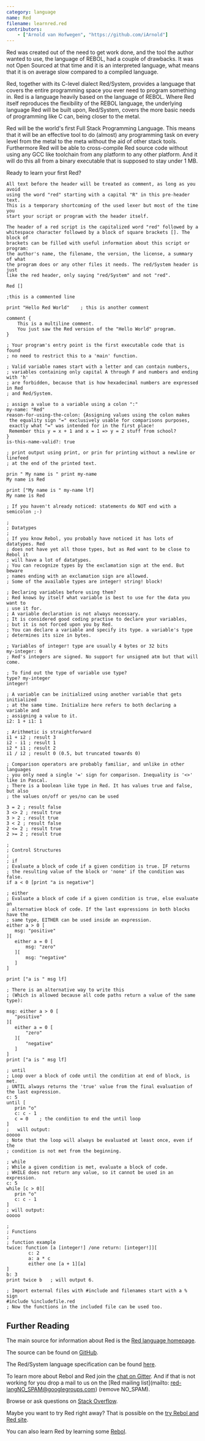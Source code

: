 ```yaml
---
category: language
name: Red
filename: learnred.red
contributors:
    - ["Arnold van Hofwegen", "https://github.com/iArnold"]
---
```



Red was created out of the need to get work done, and the tool the author wanted to use, the language of REBOL, had a couple of drawbacks.
It was not Open Sourced at that time and it is an interpreted language, what means that it is on average slow compared to a compiled language.

Red, together with its C-level dialect Red/System, provides a language that covers the entire programming space you ever need to program something in.
Red is a language heavily based on the language of REBOL. Where Red itself reproduces the flexibility of the REBOL language, the underlying language Red will be built upon,
Red/System, covers the more basic needs of programming like C can, being closer to the metal.

Red will be the world's first Full Stack Programming Language. This means that it will be an effective tool to do (almost) any programming task on every level
from the metal to the meta without the aid of other stack tools.
Furthermore Red will be able to cross-compile Red source code without using any GCC like toolchain
from any platform to any other platform. And it will do this all from a binary executable that is supposed to stay under 1 MB.

Ready to learn your first Red?

```
All text before the header will be treated as comment, as long as you avoid
using the word "red" starting with a capital "R" in this pre-header text.
This is a temporary shortcoming of the used lexer but most of the time you
start your script or program with the header itself.

The header of a red script is the capitalized word "red" followed by a
whitespace character followed by a block of square brackets []. The block of
brackets can be filled with useful information about this script or program:
the author's name, the filename, the version, the license, a summary of what
the program does or any other files it needs. The red/System header is just
like the red header, only saying "red/System" and not "red".
```

```red
Red []

;this is a commented line

print "Hello Red World"    ; this is another comment

comment {
    This is a multiline comment.
    You just saw the Red version of the "Hello World" program.
}

; Your program's entry point is the first executable code that is found
; no need to restrict this to a 'main' function.

; Valid variable names start with a letter and can contain numbers,
; variables containing only capital A through F and numbers and ending with 'h'
; are forbidden, because that is how hexadecimal numbers are expressed in Red
; and Red/System.

; assign a value to a variable using a colon ":"
my-name: "Red"
reason-for-using-the-colon: {Assigning values using the colon makes
 the equality sign "=" exclusively usable for comparisons purposes,
 exactly what "=" was intended for in the first place!
 Remember this y = x + 1 and x = 1 => y = 2 stuff from school?
}
is-this-name-valid?: true

; print output using print, or prin for printing without a newline or linefeed
; at the end of the printed text.

prin " My name is " print my-name
My name is Red

print ["My name is " my-name lf]
My name is Red

; If you haven't already noticed: statements do NOT end with a semicolon ;-)

;
; Datatypes
;
; If you know Rebol, you probably have noticed it has lots of datatypes. Red
; does not have yet all those types, but as Red want to be close to Rebol it
; will have a lot of datatypes.
; You can recognize types by the exclamation sign at the end. But beware
; names ending with an exclamation sign are allowed.
; Some of the available types are integer! string! block!

; Declaring variables before using them?
; Red knows by itself what variable is best to use for the data you want to
; use it for.
; A variable declaration is not always necessary.
; It is considered good coding practise to declare your variables,
; but it is not forced upon you by Red.
; You can declare a variable and specify its type. a variable's type
; determines its size in bytes.

; Variables of integer! type are usually 4 bytes or 32 bits
my-integer: 0
; Red's integers are signed. No support for unsigned atm but that will come.

; To find out the type of variable use type?
type? my-integer
integer!

; A variable can be initialized using another variable that gets initialized
; at the same time. Initialize here refers to both declaring a variable and
; assigning a value to it.
i2: 1 + i1: 1

; Arithmetic is straightforward
i1 + i2 ; result 3
i2 - i1 ; result 1
i2 * i1 ; result 2
i1 / i2 ; result 0 (0.5, but truncated towards 0)

; Comparison operators are probably familiar, and unlike in other languages
; you only need a single '=' sign for comparison. Inequality is '<>' like in Pascal.
; There is a boolean like type in Red. It has values true and false, but also
; the values on/off or yes/no can be used

3 = 2 ; result false
3 <> 2 ; result true
3 > 2 ; result true
3 < 2 ; result false
2 <= 2 ; result true
2 >= 2 ; result true

;
; Control Structures
;
; if
; Evaluate a block of code if a given condition is true. IF returns
; the resulting value of the block or 'none' if the condition was false.
if a < 0 [print "a is negative"]

; either
; Evaluate a block of code if a given condition is true, else evaluate an
; alternative block of code. If the last expressions in both blocks have the
; same type, EITHER can be used inside an expression.
either a > 0 [
   msg: "positive"
][
   either a = 0 [
       msg: "zero"
   ][
       msg: "negative"
   ]
]

print ["a is " msg lf]

; There is an alternative way to write this
; (Which is allowed because all code paths return a value of the same type):

msg: either a > 0 [
   "positive"
][
   either a = 0 [
       "zero"
   ][
       "negative"
   ]
]
print ["a is " msg lf]

; until
; Loop over a block of code until the condition at end of block, is met.
; UNTIL always returns the 'true' value from the final evaluation of the last expression.
c: 5
until [
   prin "o"
   c: c - 1
   c = 0    ; the condition to end the until loop
]
;   will output:
ooooo
; Note that the loop will always be evaluated at least once, even if the
; condition is not met from the beginning.

; while
; While a given condition is met, evaluate a block of code.
; WHILE does not return any value, so it cannot be used in an expression.
c: 5
while [c > 0][
   prin "o"
   c: c - 1
]
; will output:
ooooo

;
; Functions
;
; function example
twice: function [a [integer!] /one return: [integer!]][
        c: 2
        a: a * c
        either one [a + 1][a]
]
b: 3
print twice b   ; will output 6.

; Import external files with #include and filenames start with a % sign
#include %includefile.red
; Now the functions in the included file can be used too.
```

## Further Reading

The main source for information about Red is the [Red language homepage](http://www.red-lang.org).

The source can be found on [GitHub](https://github.com/red/red).

The Red/System language specification can be found [here](http://static.red-lang.org/red-system-specs-light.html).

To learn more about Rebol and Red join the [chat on Gitter](https://gitter.im/red/red). And if that is not working for you drop a mail to us on the [Red mailing list](mailto: red-langNO_SPAM@googlegroups.com) (remove NO_SPAM).

Browse or ask questions on [Stack Overflow](https://stackoverflow.com/questions/tagged/red).

Maybe you want to try Red right away? That is possible on the [try Rebol and Red site](http://tryrebol.esperconsultancy.nl).

You can also learn Red by learning some [Rebol](http://www.rebol.com/docs.html).
